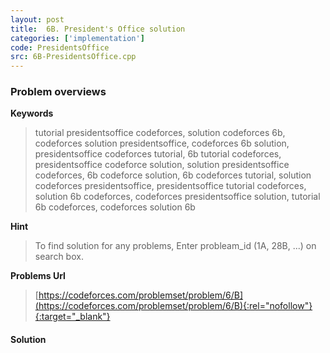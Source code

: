 ```yaml
---
layout: post
title:  6B. President's Office solution
categories: ['implementation']
code: PresidentsOffice
src: 6B-PresidentsOffice.cpp
---
```

### **Problem overviews**

**Keywords**
> tutorial presidentsoffice codeforces, solution codeforces 6b, codeforces solution presidentsoffice, codeforces 6b solution, presidentsoffice codeforces tutorial, 6b tutorial codeforces, presidentsoffice codeforce solution, solution presidentsoffice codeforces, 6b codeforce solution, 6b codeforces tutorial, solution codeforces presidentsoffice, presidentsoffice tutorial codeforces, solution 6b codeforces, codeforces presidentsoffice solution, tutorial 6b codeforces, codeforces solution 6b

**Hint**
> To find solution for any problems, Enter probleam_id (1A, 28B, ...) on search box. 

**Problems Url**
> [https://codeforces.com/problemset/problem/6/B](https://codeforces.com/problemset/problem/6/B){:rel="nofollow"}{:target="_blank"}

#### **Solution**



